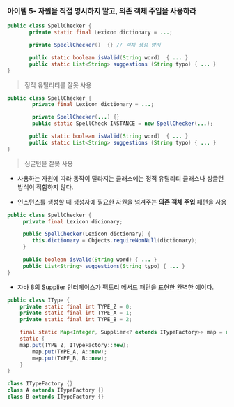 ### 아이템 5- 자원을 직접 명시하지 말고, 의존 객체 주입을 사용하라

```Java
public class SpellChecker {
       private static final Lexicon dictionary = ...;

       private SpecllChecker()  {} // 객체 생성 방지

       public static boolean isValid(String word)  { ... }
       public static List<String> suggestions (String typo) { ... }
}
```

> 정적 유틸리티를 잘못 사용

```Java
public class SpellChecker {
        private final Lexicon dictionary = ...;

        private SpellChecker(...) {}
        public static SpellCheck INSTANCE = new SpellChecker(...);

       public static boolean isValid(String word)  { ... }
       public static List<String> suggestions (String typo) { ... }
}
```

> 싱글턴을 잘못 사용

- 사용하는 자원에 따라 동작이 달라지는 클래스에는 정적 유틸리티 클래스나 싱글턴 방식이 적합하지 않다.

- 인스턴스를 생성할 때 생성자에 필요한 자원을 넘겨주는 **의존 객체 주입** 패턴을 사용

```Java
public class SpellChecker {
     private final Lexicon dicionary;

     public SpellChecker(Lexicon dictionary) {
        this.dictionary = Objects.requireNonNull(dictionary);
     }

     public boolean isValid(String word) { ... }
     public List<String> suggestions(String typo) { ... }
}
```

- 자바 8의 Supplier<T> 인터페이스가 팩토리 메서드 패턴을 표현한 완벽한 예이다.

```Java
public class IType {
    private static final int TYPE_Z = 0;
    private static final int TYPE_A = 1;
    private static final int TYPE_B = 2;

    final static Map<Integer, Supplier<? extends ITypeFactory>> map = new HashMap<>();
    static {
	map.put(TYPE_Z, ITypeFactory::new);
        map.put(TYPE_A, A::new);
        map.put(TYPE_B, B::new);
    }
}

class ITypeFactory {}
class A extends ITypeFactory {}
class B extends ITypeFactory {}
```

